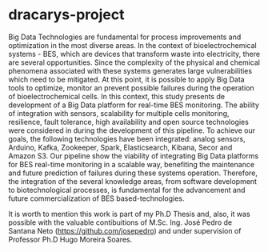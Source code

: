 # dracarys-project

Big Data Technologies are fundamental for process improvements and optimization in the most diverse areas. In the context of bioelectrochemical systems - BES, which are devices that transform waste into electricity, there are several opportunities. Since the complexity of the physical and chemical phenomena associated with these systems generates large vulnerabilities which need to be mitigated. At this point, it is possible to apply Big Data tools to optimize, monitor an prevent possible failures during the operation of bioelectrochemical cells. In this context, this study presents de development of a Big Data platform for real-time BES monitoring. The ability of integration with sensors, scalability for multiple cells monitoring, resilience, fault tolerance, high availability and open source technologies were considered in during the development of this pipeline. To achieve our goals, the following technologies have been integrated: analog sensors, Arduino, Kafka, Zookeeper, Spark, Elasticsearch, Kibana, Secor and Amazon S3. Our pipeline show the viability of integrating Big Data platforms for BES real-time monitoring in a scalable way, benefiting the maintenance and future prediction of failures during these systems operation. Therefore, the integration of the several knowledge areas, from software development to biotechnological processes, is fundamental for the advancement and future commercialization of BES based-technologies.

It is worth to mention this work is part of my Ph.D Thesis and, also, it was possible with the valuable contibuitions of M.Sc. Ing. José Pedro de Santana Neto (https://github.com/josepedro) and under supervision of Professor Ph.D Hugo Moreira Soares.
